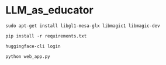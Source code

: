 # LLM_as_educator

    sudo apt-get install libgl1-mesa-glx libmagic1 libmagic-dev

    pip install -r requirements.txt

    huggingface-cli login

    python web_app.py


